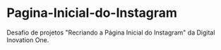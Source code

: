 # Pagina-Inicial-do-Instagram
Desafio de projetos "Recriando a Página Inicial do Instagram" da Digital Inovation One.
